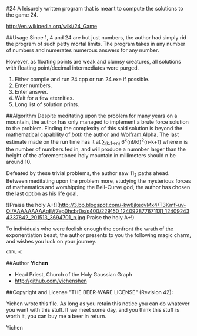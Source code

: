 #24
A leisurely written program that is meant to compute the solutions to the game 24.

http://en.wikipedia.org/wiki/24_Game

##Usage
Since 1, 4 and 24 are but just numbers, the author had simply rid the program of such petty mortal limits.
The program takes in any number of numbers and numerates numerous answers for any number.

However, as floating points are weak and clumsy creatures, all solutions with floating point/decimal intermediates were purged.

1. Either compile and run 24.cpp or run 24.exe if possible.
2. Enter numbers.
3. Enter answer.
4. Wait for a few eternities.
5. Long list of solution prints.

##Algorithm
Despite meditating upon the problem for many years on a mountain, the author has only managed to implement a brute force solution to the problem. Finding the complexity of this said solution is beyond the mathematical capability of _both_ the author and [Wolfram Alpha](http://www.wolframalpha.com/). The last estimate made on the run time has it at &#8721;<sub>(k:1&rarr;n) </sub>6<sup>k</sup>(n!/k!)<sup>2</sup>(n-k+1) where n is the number of numbers fed in, and will produce a numnber larger than the height of the aforementioned holy mountain in millimeters should n be around 10.

Defeated by these trivial problems, the author saw 11<sub>2</sub> paths ahead. Between meditating upon the problem more, studying the mysterious forces of mathematics and worshipping the Bell-Curve god, the author has chosen the last option as his life goal.

![Praise the holy A+!](http://3.bp.blogspot.com/-kw8jkeovMx4/T3Kmf-uv-OI/AAAAAAAAAqE/f7ep0hcbr0s/s400/229150_124092877671131_124092434337842_201513_3694701_n.jpg Praise the holy A+!)

To individuals who were foolish enough the confront the wrath of the exponentiation beast, the author presents to you the following magic charm, and wishes you luck on your journey.

`CTRL+C`

##Author
**Yichen**
+ Head Priest, Church of the Holy Gaussian Graph
+ http://github.com/yichenshen

##Copyright and License
 "THE BEER-WARE LICENSE" (Revision 42):

 Yichen wrote this file. As long as you retain this notice you
 can do whatever you want with this stuff. If we meet some day, and you think
 this stuff is worth it, you can buy me a beer in return.
 
 Yichen
